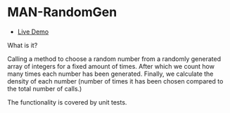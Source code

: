 # MAN-RandomGen

* [Live Demo](https://www.loom.com/share/8c3cfb5b2d3c4251b6cdcf949d2754cb)

What is it?

Calling a method to choose a random number from a randomly generated array of integers for a fixed amount of times. 
After which we count how many times each number has been generated.
Finally, we calculate the density of each number (number of times it has been chosen compared to the total number of calls.)

The functionality is covered by unit tests.
